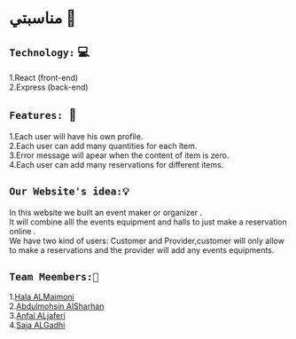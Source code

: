 # مناسبتي 🎊


## `Technology:`  💻
1.React (front-end)<br>
2.Express (back-end)

## `Features: `📌
1.Each user will have his own profile.<br>
2.Each user can add many quantities for each item.<br>
3.Error message will apear when the content of item is zero.<br>
4.Each user can add many reservations for different items.

## `Our Website's idea:💡`
In this website we built an event maker or organizer .<br>
It will combine alll the events equipment and halls to just make a reservation online .<br>
We have two kind of users: Customer and Provider,customer will only allow to make a reservations and the provider will add any events equipments.


## `Team Meembers:👥`
1.[Hala ALMaimoni](https://github.com/hala-almaimon)<br>
2.[Abdulmohsin AlSharhan](https://github.com/Abdulmohsin1994)<br>
3.[Anfal ALjaferi](https://github.com/anfaljay)<br>
4.[Saja ALGadhi]( https://github.com/sajaalgadhi)
